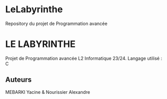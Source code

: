 
# LeLabyrinthe
Repository du projet de Programmation avancée

# LE LABYRINTHE

Projet de Programmation avancée L2 Informatique 23/24.
Langage utilisé : C

## Auteurs 

MEBARKI Yacine & Nourissier Alexandre


